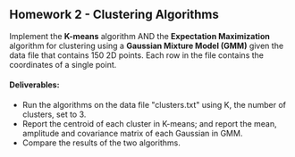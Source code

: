 ## Homework 2 - Clustering Algorithms
Implement the **K-means** algorithm AND the **Expectation Maximization** algorithm for clustering using a **Gaussian Mixture Model (GMM)** given the data file that contains 150 2D points. Each row in the file contains the coordinates of a single point.
#### Deliverables:
- Run the algorithms on the data file "clusters.txt" using K, the number of clusters, set to 3.
- Report the centroid of each cluster in K-means; and report the mean, amplitude and covariance matrix of each Gaussian in GMM.
- Compare the results of the two algorithms.
